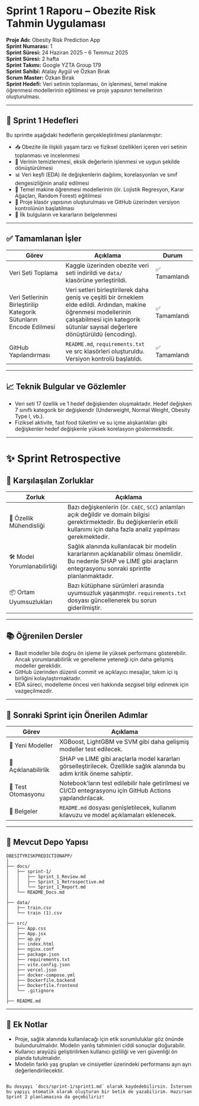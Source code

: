 # Sprint 1 Raporu – Obezite Risk Tahmin Uygulaması

**Proje Adı:** Obesity Risk Prediction App  
**Sprint Numarası:** 1  
**Sprint Süresi:** 24 Haziran 2025 – 6 Temmuz 2025  
**Sprint Süresi:** 2 hafta  
**Sprint Takımı:** Google YZTA Group 179  
**Sprint Sahibi:** Atalay Aygül ve Özkan Bırak  
**Scrum Master:** Özkan Bırak  
**Sprint Hedefi:** Veri setinin toplanması, ön işlenmesi, temel makine öğrenmesi modellerinin eğitilmesi ve proje yapısının temellerinin oluşturulması.

---

## 🎯 Sprint 1 Hedefleri

Bu sprintte aşağıdaki hedeflerin gerçekleştirilmesi planlanmıştır:

- 📥 Obezite ile ilişkili yaşam tarzı ve fiziksel özellikleri içeren veri setinin toplanması ve incelenmesi  
- 🧹 Verinin temizlenmesi, eksik değerlerin işlenmesi ve uygun şekilde dönüştürülmesi  
- 📊 Veri keşfi (EDA) ile değişkenlerin dağılımı, korelasyonları ve sınıf dengesizliğinin analiz edilmesi  
- 🧠 Temel makine öğrenmesi modellerinin (ör. Lojistik Regresyon, Karar Ağaçları, Random Forest) eğitilmesi  
- 📁 Proje klasör yapısının oluşturulması ve GitHub üzerinden versiyon kontrolünün başlatılması  
- 📄 İlk bulguların ve kararların belgelenmesi

---

## ✅ Tamamlanan İşler

| Görev | Açıklama | Durum |
| --- | --- | --- |
| Veri Seti Toplama | Kaggle üzerinden obezite veri seti indirildi ve `data/` klasörüne yerleştirildi. | ✅ Tamamlandı |
| Veri Setlerinin Birleştirilip Kategorik Sütunların Encode Edilmesi | Veri setleri birleştirilerek daha geniş ve çeşitli bir örneklem elde edildi. Ardından, makine öğrenmesi modellerinin çalışabilmesi için kategorik sütunlar sayısal değerlere dönüştürüldü (encoding). | ✅ Tamamlandı |
| GitHub Yapılandırması | `README.md`, `requirements.txt` ve src klasörleri oluşturuldu. Versiyon kontrolü başlatıldı. | ✅ Tamamlandı |

---

## 📈 Teknik Bulgular ve Gözlemler

- Veri seti 17 özellik ve 1 hedef değişkenden oluşmaktadır. Hedef değişken 7 sınıflı kategorik bir değişkendir (Underweight, Normal Weight, Obesity Type I, vb.).
- Fiziksel aktivite, fast food tüketimi ve su içme alışkanlıkları gibi değişkenler hedef değişkenle yüksek korelasyon göstermektedir.

---

# ✨ Sprint Retrospective

## 🧩 Karşılaşılan Zorluklar

| Zorluk | Açıklama |
| --- | --- |
| 🧪 Özellik Mühendisliği | Bazı değişkenlerin (ör. `CAEC`, `SCC`) anlamları açık değildir ve domain bilgisi gerektirmektedir. Bu değişkenlerin etkili kullanımı için daha fazla analiz yapılması gerekmektedir. |
| 🛠️ Model Yorumlanabilirliği | Sağlık alanında kullanılacak bir modelin kararlarının açıklanabilir olması önemlidir. Bu nedenle SHAP ve LIME gibi araçların entegrasyonu sonraki sprintte planlanmaktadır. |
| 📦 Ortam Uyumsuzlukları | Bazı kütüphane sürümleri arasında uyumsuzluk yaşanmıştır. `requirements.txt` dosyası güncellenerek bu sorun giderilmiştir. |

---

## 📚 Öğrenilen Dersler

- Basit modeller bile doğru ön işleme ile yüksek performans gösterebilir. Ancak yorumlanabilirlik ve genelleme yeteneği için daha gelişmiş modeller gereklidir.
- GitHub üzerinden düzenli commit ve açıklayıcı mesajlar, takım içi iş birliğini kolaylaştırmaktadır.
- EDA süreci, modelleme öncesi veri hakkında sezgisel bilgi edinmek için vazgeçilmezdir.

---

## 📌 Sonraki Sprint için Önerilen Adımlar

| Görev | Açıklama |
| --- | --- |
| 🧠 Yeni Modeller | XGBoost, LightGBM ve SVM gibi daha gelişmiş modeller test edilecek. |
| 🧰 Açıklanabilirlik | SHAP ve LIME gibi araçlarla model kararları görselleştirilecek. Özellikle sağlık alanında bu adım kritik öneme sahiptir. |
| 🧪 Test Otomasyonu | Notebook’ların test edilebilir hale getirilmesi ve CI/CD entegrasyonu için GitHub Actions yapılandırılacak. |
| 📄 Belgeler | `README.md` dosyası genişletilecek, kullanım kılavuzu ve model açıklamaları eklenecek. |

---

## 📂 Mevcut Depo Yapısı

```
OBESITYRISKPREDICTIONAPP/
│
├── docs/
│   ├── sprint-1/
│   │   ├── Sprint_1_Review.md
│   │   ├── Sprint_1_Retrospective.md
│   │   └── Sprint_1_Report.md
│   └── README_Docs.md
│
├── data/
│   ├── train.csv
│   └── train (1).csv
│
├── src/
│   ├── App.css
│   ├── App.jsx
│   ├── ap.py
│   ├── index.html
│   ├── nginx.conf
│   ├── package.json
│   ├── requirements.txt
│   ├── vite.config.json
│   ├── vercel.json
│   ├── docker-compose.yml
│   ├── Dockerfile.backend
│   ├── Dockerfile.frontend
│   └── .gitignore
│
├── README.md
```

---

## 📌 Ek Notlar

- Proje, sağlık alanında kullanılacağı için etik sorumluluklar göz önünde bulundurulmalıdır. Modelin yanlış tahminleri ciddi sonuçlar doğurabilir.
- Kullanıcı arayüzü geliştirilirken kullanıcı gizliliği ve veri güvenliği ön planda tutulmalıdır.
- Modelin farklı yaş grupları ve cinsiyetler üzerindeki performansı ayrı ayrı değerlendirilecektir.
```

Bu dosyayı `docs/sprint-1/sprint1.md` olarak kaydedebilirsin. İstersen bu yapıyı otomatik olarak oluşturan bir betik de yazabilirim. Hazırsan Sprint 2 planlamasına da geçebiliriz!
